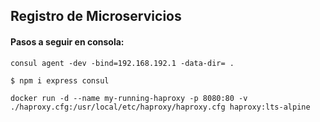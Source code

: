 ## Registro de Microservicios

#### Pasos a seguir en consola:

```
consul agent -dev -bind=192.168.192.1 -data-dir= .
```
```
$ npm i express consul 
```

```
docker run -d --name my-running-haproxy -p 8080:80 -v ./haproxy.cfg:/usr/local/etc/haproxy/haproxy.cfg haproxy:lts-alpine
```
